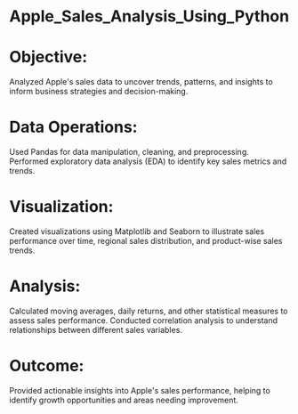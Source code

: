 # Apple_Sales_Analysis_Using_Python

# Objective: 
Analyzed Apple's sales data to uncover trends, patterns, and insights to inform business strategies and decision-making.

# Data Operations:
Used Pandas for data manipulation, cleaning, and preprocessing.
Performed exploratory data analysis (EDA) to identify key sales metrics and trends.

# Visualization:
Created visualizations using Matplotlib and Seaborn to illustrate sales performance over time, regional sales distribution, and product-wise sales trends.

# Analysis:
Calculated moving averages, daily returns, and other statistical measures to assess sales performance.
Conducted correlation analysis to understand relationships between different sales variables.

# Outcome: 
Provided actionable insights into Apple's sales performance, helping to identify growth opportunities and areas needing improvement.
